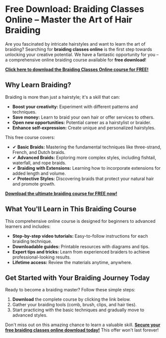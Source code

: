 # Free Download: Braiding Classes Online – Master the Art of Hair Braiding

Are you fascinated by intricate hairstyles and want to learn the art of braiding? Searching for **braiding classes online** is the first step towards unlocking your creative potential. We have a fantastic opportunity for you – a comprehensive online braiding course available for **free download**!

[**Click here to download the Braiding Classes Online course for FREE!**](https://udemywork.com/braiding-classes-online)

## Why Learn Braiding?

Braiding is more than just a hairstyle; it's a skill that can:

*   **Boost your creativity:** Experiment with different patterns and techniques.
*   **Save money:** Learn to braid your own hair or offer services to others.
*   **Open new opportunities:** Potential career as a hairstylist or braider.
*   **Enhance self-expression:** Create unique and personalized hairstyles.

This free course covers:

*   ✔ **Basic Braids:** Mastering the fundamental techniques like three-strand, French, and Dutch braids.
*   ✔ **Advanced Braids:** Exploring more complex styles, including fishtail, waterfall, and rope braids.
*   ✔ **Braiding with Extensions:** Learning how to incorporate extensions for added length and volume.
*   ✔ **Protective Styles:** Discovering braids that protect your natural hair and promote growth.

[**Download the ultimate braiding course for FREE now!**](https://udemywork.com/braiding-classes-online)

## What You'll Learn in This Braiding Course

This comprehensive online course is designed for beginners to advanced learners and includes:

*   **Step-by-step video tutorials:** Easy-to-follow instructions for each braiding technique.
*   **Downloadable guides:** Printable resources with diagrams and tips.
*   **Expert tips and tricks:** Learn from experienced braiders to achieve professional-looking results.
*   **Lifetime access:** Review the materials anytime, anywhere.

## Get Started with Your Braiding Journey Today

Ready to become a braiding master? Follow these simple steps:

1.  **Download** the complete course by clicking the link below.
2.  Gather your braiding tools (comb, brush, clips, and hair ties).
3.  Start practicing with the basic techniques and gradually move to advanced styles.

Don't miss out on this amazing chance to learn a valuable skill. **[Secure your free braiding classes online download today!](https://udemywork.com/braiding-classes-online)** This offer won't last forever!
